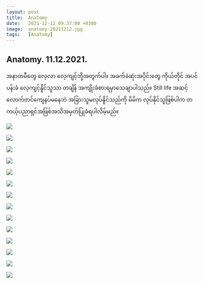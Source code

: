 ```yaml
---
layout: post
title:  Anatomy
date:   2021-12-12 09:37:00 +0300
image:  anatomy-20211212.jpg
tags:   [Anatomy]
---
```

## Anatomy. 11.12.2021.
အနာတမီ​တွေ ​လေ့လာ ​လေ့ကျင့်ဘို့အတွက်ပါ။ အခက်ခဲဆုံးအပိုင်း​တွေ ကိုယ်တိုင် အပင်ပန်းခံ ​လေ့ကျင့်နိူင်သူသာ တချိန် အကျိုးခံစားရမှာ​သေချာပါသည်။
Still life အဆင့်​လောက်တင်​ကျေနပ်မ​နေဘဲ အခြားသူမလုပ်နိူင်သည်ကို မိမိက လုပ်နိုင်သူဖြစ်ပါက တကယ့်ပညာရှင်အဖြစ်အသိအမှတ်ပြုခံရပါလိမ့်မည်။

![]({{site.baseurl}}/img/anatomy-20211212/01.jpg)

![]({{site.baseurl}}/img/anatomy-20211212/02.jpg)

![]({{site.baseurl}}/img/anatomy-20211212/03.jpg)

![]({{site.baseurl}}/img/anatomy-20211212/04.jpg)

![]({{site.baseurl}}/img/anatomy-20211212/05.jpg)

![]({{site.baseurl}}/img/anatomy-20211212/06.jpg)

![]({{site.baseurl}}/img/anatomy-20211212/07.jpg)

![]({{site.baseurl}}/img/anatomy-20211212/08.jpg)

![]({{site.baseurl}}/img/anatomy-20211212/09.jpg)

![]({{site.baseurl}}/img/anatomy-20211212/10.jpg)

![]({{site.baseurl}}/img/anatomy-20211212/11.jpg)

![]({{site.baseurl}}/img/anatomy-20211212/12.jpg)

![]({{site.baseurl}}/img/anatomy-20211212/13.jpg)

![]({{site.baseurl}}/img/anatomy-20211212/14.jpg)